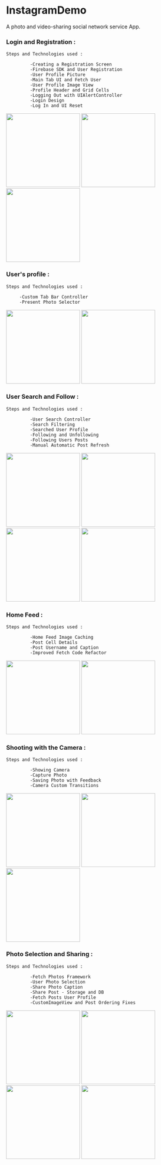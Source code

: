 # InstagramDemo
A photo and video-sharing social network service App.


<h3>Login and Registration :</h3>

    Steps and Technologies used :
     
             -Creating a Registration Screen
             -Firebase SDK and User Registration
             -User Profile Picture
             -Main Tab UI and Fetch User
             -User Profile Image View
             -Profile Header and Grid Cells
             -Logging Out with UIAlertController
             -Login Design
             -Log In and UI Reset


<img src="https://github.com/YassineDaoudi/InstagramDemo/blob/master/IMG_2715.png" width="200"> <img src="https://github.com/YassineDaoudi/InstagramDemo/blob/master/IMG_2716.png" width="200"> <img src="https://github.com/YassineDaoudi/InstagramDemo/blob/master/IMG_2733.png" width="200">


<h3>User's profile :</h3>


    Steps and Technologies used :
 
         -Custom Tab Bar Controller
         -Present Photo Selector
         
         
<img src="https://github.com/YassineDaoudi/InstagramDemo/blob/master/IMG_2717.png" width="200"> <img src="https://github.com/YassineDaoudi/InstagramDemo/blob/master/IMG_2718.png" width="200">

<h3>User Search and Follow :</h3>


    Steps and Technologies used :
     
             -User Search Controller
             -Search Filtering
             -Searched User Profile
             -Following and Unfollowing
             -Following Users Posts
             -Manual Automatic Post Refresh

<img src="https://github.com/YassineDaoudi/InstagramDemo/blob/master/IMG_2719.png" width="200"> <img src="https://github.com/YassineDaoudi/InstagramDemo/blob/master/IMG_2720.png" width="200"> <img src="https://github.com/YassineDaoudi/InstagramDemo/blob/master/IMG_2734.png" width="200"> <img src="https://github.com/YassineDaoudi/InstagramDemo/blob/master/IMG_2735.png" width="200">

<h3>Home Feed :</h3>

    Steps and Technologies used :
     
             -Home Feed Image Caching
             -Post Cell Details
             -Post Username and Caption
             -Improved Fetch Code Refactor

<img src="https://github.com/YassineDaoudi/InstagramDemo/blob/master/IMG_2721.png" width="200"> <img src="https://github.com/YassineDaoudi/InstagramDemo/blob/master/IMG_2722.png" width="200">

<h3>Shooting with the Camera :</h3>

    Steps and Technologies used :
     
             -Showing Camera
             -Capture Photo
             -Saving Photo with Feedback
             -Camera Custom Transitions

<img src="https://github.com/YassineDaoudi/InstagramDemo/blob/master/IMG_2723.png" width="200"> <img src="https://github.com/YassineDaoudi/InstagramDemo/blob/master/IMG_2726.jpg" width="200"> <img src="https://github.com/YassineDaoudi/InstagramDemo/blob/master/IMG_2729.png" width="200">


<h3>Photo Selection and Sharing :</h3>

    Steps and Technologies used :
     
             -Fetch Photos Framework
             -User Photo Selection
             -Share Photo Caption
             -Share Post - Storage and DB
             -Fetch Posts User Profile
             -CustomImageView and Post Ordering Fixes

<img src="https://github.com/YassineDaoudi/InstagramDemo/blob/master/IMG_2730.png" width="200"> <img src="https://github.com/YassineDaoudi/InstagramDemo/blob/master/IMG_2737.png" width="200"> <img src="https://github.com/YassineDaoudi/InstagramDemo/blob/master/IMG_2731.png" width="200"> <img src="https://github.com/YassineDaoudi/InstagramDemo/blob/master/IMG_2732.png" width="200">

